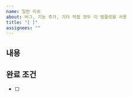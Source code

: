 ```yaml
---
name: 일반 이슈
about: 버그, 기능 추가, 기타 작업 모두 이 템플릿을 사용
title: "[ ]"
assignees: ""
---
```

<!-- 
이슈 제목에 [ ]안에 feat 또는 bug 등을 작성해주세요.
assignees를 본인으로 지정해주세요.
-->
## 내용
<!-- 
버그/기능/작업 내용을 간단히 적어주세요.
예시: 
- 버그: "로그인 버튼 클릭 시 페이지 이동 안 됨"
- 기능: "회원가입 시 이메일 중복체크 기능 추가"
-->

## 완료 조건
<!-- 이 이슈가 끝났다고 볼 수 있는 기준을 체크박스로 작성해주세요 -->
- [ ] 


<!-- 
라벨 선택 가이드:
1. 담당자 이름 (예: 강민, 규리, 문혁, 동욱 등)
2. 이슈 성격 (bug, enhancement, documentation, UI/UX 등)
3. 진행 상태 (시작 전, 진행 중, 완료)
4. 우선순위 (상, 중, 하)

⚡ 최소 3가지는 꼭 선택해 주세요 (담당자 / 성격 / 상태)
-->
